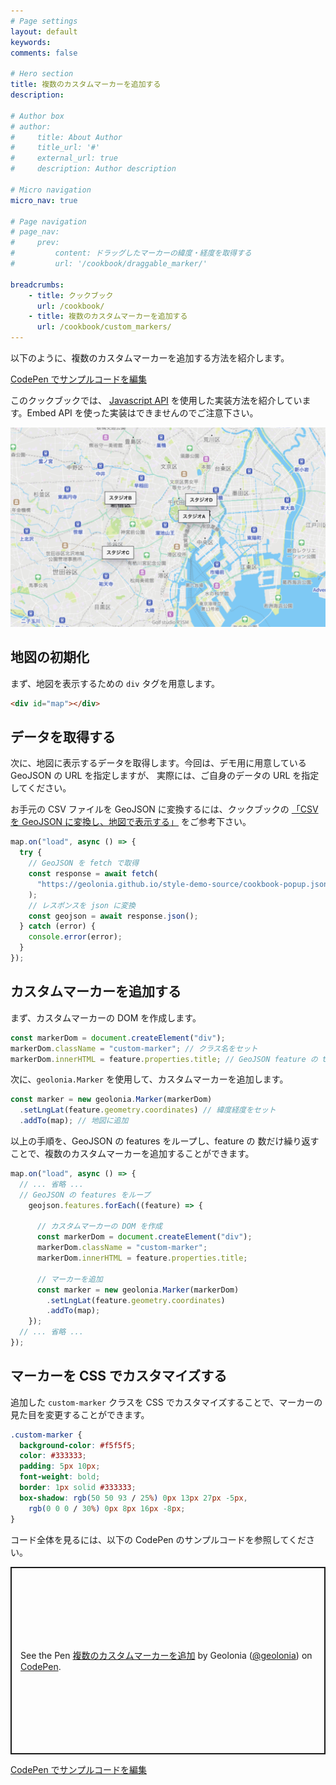 ```yaml
---
# Page settings
layout: default
keywords:
comments: false

# Hero section
title: 複数のカスタムマーカーを追加する
description:

# Author box
# author:
#     title: About Author
#     title_url: '#'
#     external_url: true
#     description: Author description

# Micro navigation
micro_nav: true

# Page navigation
# page_nav:
#     prev:
#         content: ドラッグしたマーカーの緯度・経度を取得する
#         url: '/cookbook/draggable_marker/'

breadcrumbs:
    - title: クックブック
      url: /cookbook/
    - title: 複数のカスタムマーカーを追加する
      url: /cookbook/custom_markers/
---
```


以下のように、複数のカスタムマーカーを追加する方法を紹介します。

<a class="codepen" href="https://codepen.io/geolonia/pen/dyjoVyW" target="codepen"><i class="icon icon--codepen"></i> CodePen でサンプルコードを編集</a>

<div class="callout callout--warning">
  <p>このクックブックでは、 <a href="/javascript-api/">Javascript API</a> を使用した実装方法を紹介しています。Embed API を使った実装はできませんのでご注意下さい。</p>
</div>

![](/img/custom-markers1.png)

## 地図の初期化

まず、地図を表示するための `div` タグを用意します。

```html
<div id="map"></div>
```

## データを取得する

次に、地図に表示するデータを取得します。今回は、デモ用に用意している GeoJSON の URL を指定しますが、
実際には、ご自身のデータの URL を指定してください。

お手元の CSV ファイルを GeoJSON に変換するには、クックブックの [「CSV を GeoJSON に変換し、地図で表示する」](/cookbook/geojson-api/) をご参考下さい。


```javascript
map.on("load", async () => {
  try {
    // GeoJSON を fetch で取得
    const response = await fetch(
      "https://geolonia.github.io/style-demo-source/cookbook-popup.json"
    );
    // レスポンスを json に変換
    const geojson = await response.json();
  } catch (error) {
    console.error(error);
  }
});
```

## カスタムマーカーを追加する

まず、カスタムマーカーの DOM を作成します。
```javascript
const markerDom = document.createElement("div");
markerDom.className = "custom-marker"; // クラス名をセット
markerDom.innerHTML = feature.properties.title; // GeoJSON feature の title をセット
```


次に、`geolonia.Marker` を使用して、カスタムマーカーを追加します。

```javascript
const marker = new geolonia.Marker(markerDom)
  .setLngLat(feature.geometry.coordinates) // 緯度経度をセット
  .addTo(map); // 地図に追加
```

以上の手順を、GeoJSON の features をループし、feature の 数だけ繰り返すことで、複数のカスタムマーカーを追加することができます。

```javascript
map.on("load", async () => {
  // ... 省略 ...
  // GeoJSON の features をループ
    geojson.features.forEach((feature) => {

      // カスタムマーカーの DOM を作成
      const markerDom = document.createElement("div");
      markerDom.className = "custom-marker";
      markerDom.innerHTML = feature.properties.title;

      // マーカーを追加
      const marker = new geolonia.Marker(markerDom)
        .setLngLat(feature.geometry.coordinates)
        .addTo(map);
    });
  // ... 省略 ...
});
```

## マーカーを CSS でカスタマイズする

追加した `custom-marker` クラスを CSS でカスタマイズすることで、マーカーの見た目を変更することができます。

```css
.custom-marker {
  background-color: #f5f5f5;
  color: #333333;
  padding: 5px 10px;
  font-weight: bold;
  border: 1px solid #333333;
  box-shadow: rgb(50 50 93 / 25%) 0px 13px 27px -5px,
    rgb(0 0 0 / 30%) 0px 8px 16px -8px;
}
```

コード全体を見るには、以下の CodePen のサンプルコードを参照してください。

<p class="codepen" data-height="300" data-default-tab="html,result" data-slug-hash="dyjoVyW" data-user="geolonia" style="height: 300px; box-sizing: border-box; display: flex; align-items: center; justify-content: center; border: 2px solid; margin: 1em 0; padding: 1em;">
  <span>See the Pen <a href="https://codepen.io/geolonia/pen/dyjoVyW">
  複数のカスタムマーカーを追加</a> by Geolonia (<a href="https://codepen.io/geolonia">@geolonia</a>)
  on <a href="https://codepen.io">CodePen</a>.</span>
</p>
<script async src="https://cpwebassets.codepen.io/assets/embed/ei.js"></script>

<a class="codepen" href="https://codepen.io/geolonia/pen/dyjoVyW" target="codepen"><i class="icon icon--codepen"></i> CodePen でサンプルコードを編集</a>
